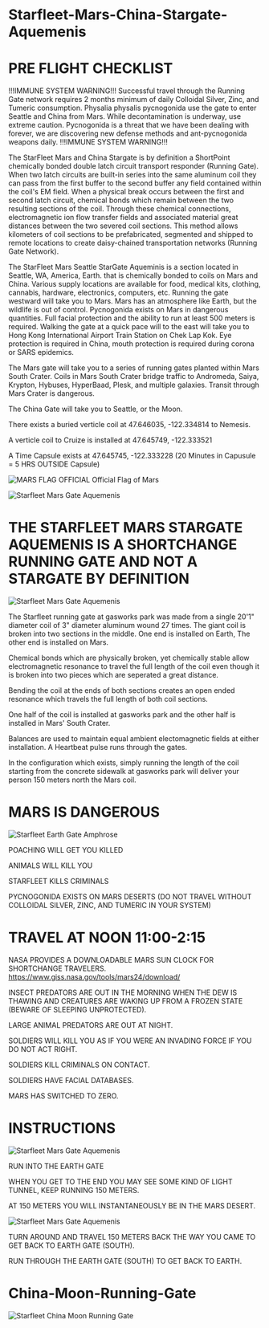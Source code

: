 # Starfleet-Mars-China-Stargate-Aquemenis
# PRE FLIGHT CHECKLIST

!!!IMMUNE SYSTEM WARNING!!!
Successful travel through the Running Gate network requires 2 months minimum of daily Colloidal Silver, Zinc, and Tumeric consumption. Physalia physalis pycnogonida use the gate to enter Seattle and China from Mars. While decontamination is underway, use extreme caution. Pycnogonida is a threat that we have been dealing with forever, we are discovering new defense methods and ant-pycnogonida weapons daily. 
!!!IMMUNE SYSTEM WARNING!!!

The StarFleet Mars and China Stargate is by definition a ShortPoint chemically bonded double latch circuit transport responder (Running Gate). When two latch circuits are built-in series into the same aluminum coil they can pass from the first buffer to the second buffer any field contained within the coil's EM field. When a physical break occurs between the first and second latch circuit, chemical bonds which remain between the two resulting sections of the coil. Through these chemical connections, electromagnetic ion flow transfer fields and associated material great distances between the two severed coil sections. This method allows kilometers of coil sections to be prefabricated, segmented and shipped to remote locations to create daisy-chained transportation networks (Running Gate Network).

The StarFleet Mars Seattle StarGate Aqueminis is a section located in Seattle, WA, America, Earth. that is chemically bonded to coils on Mars and China. Various supply locations are available for food, medical kits, clothing, cannabis, hardware, electronics, computers, etc. Running the gate westward will take you to Mars. Mars has an atmosphere like Earth, but the wildlife is out of control. Pycnogonida exists on Mars in dangerous quantities. Full facial protection and the ability to run at least 500 meters is required. Walking the gate at a quick pace will to the east will take you to Hong Kong International Airport Train Station on Chek Lap Kok. Eye protection is required in China, mouth protection is required during corona or SARS epidemics.

The Mars gate will take you to a series of running gates planted within Mars South Crater. Coils in Mars South Crater bridge traffic to Andromeda, Saiya, Krypton, Hybuses, HyperBaad, Plesk, and multiple galaxies. Transit through Mars Crater is dangerous.

The China Gate will take you to Seattle, or the Moon.

There exists a buried verticle coil at 47.646035, -122.334814 to Nemesis.

A verticle coil to Cruize is installed at 47.645749, -122.333521

A Time Capsule exists at 47.645745, -122.333228 (20 Minutes in Capusule = 5 HRS OUTSIDE Capsule)


![MARS FLAG OFFICIAL](https://github.com/CoryAndrewHofstad/Starfleet-Mars-Stargate-Aquemenis/blob/master/Mars/MARS-FLAG-OFFICIAL.jpg?raw=true) Official Flag of Mars

![Starfleet Mars Gate Aquemenis](https://raw.githubusercontent.com/CoryAndrewHofstad/Starfleet-Mars-Stargate-Aquemenis/master/Starfleet-Mars-Shortpoint-Station-Map.jpg)
# THE STARFLEET MARS STARGATE AQUEMENIS IS A SHORTCHANGE RUNNING GATE AND NOT A STARGATE BY DEFINITION

![Starfleet Mars Gate Aquemenis](https://github.com/CoryAndrewHofstad/Starfleet-Mars-Stargate-Aquemenis/blob/master/Earth%20Running%20Gate/images/Google%20Maps/Screen%20Shot%202020-01-29%20at%202.50.15%20PM.png)

The Starfleet running gate at gasworks park was made from a single 20'1" diameter coil of 3" diameter aluminum wound 27 times. The giant coil is broken into two sections in the middle. One end is installed on Earth, The other end is installed on Mars.

Chemical bonds which are physically broken, yet chemically stable allow electromagnetic resonance to travel the full length of the coil even though it is broken into two pieces which are seperated a great distance.

Bending the coil at the ends of both sections creates an open ended resonance which travels the full length of both coil sections.

One half of the coil is installed at gasworks park and the other half is installed in Mars' South Crater.

Balances are used to maintain equal ambient electomagnetic fields at either installation. A Heartbeat pulse runs through the gates.



In the configuration which exists, simply running the length of the coil starting from the concrete sidewalk at gasworks park will deliver your person 150 meters north the Mars coil.

# MARS IS DANGEROUS

![Starfleet Earth Gate Amphrose](https://raw.githubusercontent.com/CoryAndrewHofstad/Starfleet-Mars-Stargate-Aquemenis/master/Mars%20Running%20Gates/Screen%20Shot%202020-01-29%20at%203.58.09%20PM.png)

POACHING WILL GET YOU KILLED

ANIMALS WILL KILL YOU

STARFLEET KILLS CRIMINALS

PYCNOGONIDA EXISTS ON MARS DESERTS (DO NOT TRAVEL WITHOUT COLLOIDAL SILVER, ZINC, AND TUMERIC IN YOUR SYSTEM)

# TRAVEL AT NOON 11:00-2:15
NASA PROVIDES A DOWNLOADABLE MARS SUN CLOCK FOR SHORTCHANGE TRAVELERS.
https://www.giss.nasa.gov/tools/mars24/download/

INSECT PREDATORS ARE OUT IN THE MORNING WHEN THE DEW IS THAWING AND CREATURES ARE WAKING UP FROM A FROZEN STATE (BEWARE OF SLEEPING UNPROTECTED).

LARGE ANIMAL PREDATORS ARE OUT AT NIGHT.

SOLDIERS WILL KILL YOU AS IF YOU WERE AN INVADING FORCE IF YOU DO NOT ACT RIGHT.

SOLDIERS KILL CRIMINALS ON CONTACT.

SOLDIERS HAVE FACIAL DATABASES.

MARS HAS SWITCHED TO ZERO.

# INSTRUCTIONS

![Starfleet Mars Gate Aquemenis](https://raw.githubusercontent.com/CoryAndrewHofstad/Starfleet-Mars-Stargate-Aquemenis/master/Earth%20Running%20Gate/images/Google%20Maps/Screen%20Shot%202020-01-29%20at%202.52.32%20PM.png)

RUN INTO THE EARTH GATE

WHEN YOU GET TO THE END YOU MAY SEE SOME KIND OF LIGHT TUNNEL, KEEP RUNNING 150 METERS.

AT 150 METERS YOU WILL INSTANTANEOUSLY BE IN THE MARS DESERT.

![Starfleet Mars Gate Aquemenis](
https://raw.githubusercontent.com/CoryAndrewHofstad/Starfleet-Mars-Stargate-Aquemenis/master/Mars%20Running%20Gates/Screen%20Shot%202020-01-29%20at%205.32.30%20PM.png)

TURN AROUND AND TRAVEL 150 METERS BACK THE WAY YOU CAME TO GET BACK TO EARTH GATE (SOUTH).

RUN THROUGH THE EARTH GATE (SOUTH) TO GET BACK TO EARTH.

# China-Moon-Running-Gate

![Starfleet China Moon Running Gate](
https://raw.githubusercontent.com/CoryAndrewHofstad/Starfleet-Mars-China-Stargate-Aquemenis/master/Starfleet-China-Shortpoint-Station-Map-(CH-EN).jpg)

